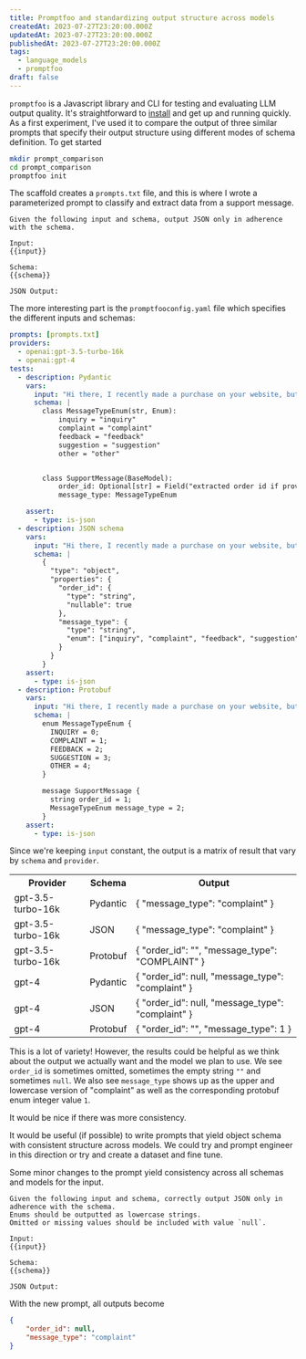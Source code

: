 ```yaml
---
title: Promptfoo and standardizing output structure across models
createdAt: 2023-07-27T23:20:00.000Z
updatedAt: 2023-07-27T23:20:00.000Z
publishedAt: 2023-07-27T23:20:00.000Z
tags:
  - language_models
  - promptfoo
draft: false
---
```


`promptfoo` is a Javascript library and CLI for testing and evaluating LLM output quality.
It's straightforward to [install](https://www.promptfoo.dev/docs/installation) and get up and running quickly.
As a first experiment, I've used it to compare the output of three similar prompts that specify their output structure using different modes of schema definition.
To get started

```sh
mkdir prompt_comparison
cd prompt_comparison
promptfoo init
```

The scaffold creates a `prompts.txt` file, and this is where I wrote a parameterized prompt to classify and extract data from a support message.

```text
Given the following input and schema, output JSON only in adherence with the schema.

Input:
{{input}}

Schema:
{{schema}}

JSON Output:
```

The more interesting part is the `promptfooconfig.yaml` file which specifies the different inputs and schemas:

```yaml
prompts: [prompts.txt]
providers:
  - openai:gpt-3.5-turbo-16k
  - openai:gpt-4
tests:
  - description: Pydantic
    vars:
      input: "Hi there, I recently made a purchase on your website, but I received the wrong item. I'm very disappointed and would like to return it for a refund. Can you please assist me with this issue?"
      schema: |
        class MessageTypeEnum(str, Enum):
            inquiry = "inquiry"
            complaint = "complaint"
            feedback = "feedback"
            suggestion = "suggestion"
            other = "other"


        class SupportMessage(BaseModel):
            order_id: Optional[str] = Field("extracted order id if provided", default=None)
            message_type: MessageTypeEnum

    assert:
      - type: is-json
  - description: JSON schema
    vars:
      input: "Hi there, I recently made a purchase on your website, but I received the wrong item. I'm very disappointed and would like to return it for a refund. Can you please assist me with this issue?"
      schema: |
        {
          "type": "object",
          "properties": {
            "order_id": {
              "type": "string",
              "nullable": true
            },
            "message_type": {
              "type": "string",
              "enum": ["inquiry", "complaint", "feedback", "suggestion", "other"]
            }
          }
        }
    assert:
      - type: is-json
  - description: Protobuf
    vars:
      input: "Hi there, I recently made a purchase on your website, but I received the wrong item. I'm very disappointed and would like to return it for a refund. Can you please assist me with this issue?"
      schema: |
        enum MessageTypeEnum {
          INQUIRY = 0;
          COMPLAINT = 1;
          FEEDBACK = 2;
          SUGGESTION = 3;
          OTHER = 4;
        }

        message SupportMessage {
          string order_id = 1;
          MessageTypeEnum message_type = 2;
        }
    assert:
      - type: is-json
```

Since we're keeping `input` constant, the output is a matrix of result that vary by `schema` and `provider`.

<table>
  <tr>
    <th>Provider</th>
    <th>Schema</th>
    <th>Output</th>
  </tr>
  <tr>
    <td>gpt-3.5-turbo-16k</td>
    <td>Pydantic</td>
    <td>{
"message_type": "complaint"
}
    </td>
  </tr>
  <tr>
  <tr>
    <td>gpt-3.5-turbo-16k</td>
    <td>JSON</td>
    <td>{
"message_type": "complaint"
}
    </td>
  </tr>
  <tr>
    <td>gpt-3.5-turbo-16k</td>
    <td>Protobuf</td>
    <td>{
"order_id": "",
"message_type": "COMPLAINT"
}
    </td>
  </tr>
  <tr>
    <td>gpt-4</td>
    <td>Pydantic</td>
    <td>{
"order_id": null,
"message_type": "complaint"
}
    </td>
  </tr>
  <tr>
  <tr>
    <td>gpt-4</td>
    <td>JSON</td>
    <td>{
"order_id": null,
"message_type": "complaint"
}
    </td>
  </tr>
  <tr>
    <td>gpt-4</td>
    <td>Protobuf</td>
    <td>{
"order_id": "",
"message_type": 1
}
    </td>
  </tr>
</table>

This is a lot of variety!
However, the results could be helpful as we think about the output we actually want and the model we plan to use.
We see `order_id` is sometimes omitted, sometimes the empty string `""` and sometimes `null`.
We also see `message_type` shows up as the upper and lowercase version of "complaint" as well as the corresponding protobuf enum integer value `1`.

It would be nice if there was more consistency.

It would be useful (if possible) to write prompts that yield object schema with consistent structure across models.
We could try and prompt engineer in this direction or try and create a dataset and fine tune.

Some minor changes to the prompt yield consistency across all schemas and models for the input.

```text
Given the following input and schema, correctly output JSON only in adherence with the schema.
Enums should be outputted as lowercase strings.
Omitted or missing values should be included with value `null`.

Input:
{{input}}

Schema:
{{schema}}

JSON Output:
```

With the new prompt, all outputs become

```json
{
    "order_id": null,
    "message_type": "complaint"
}
```
